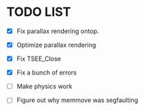 # TODO LIST

* [x] Fix parallax rendering ontop.

* [x] Optimize parallax rendering

* [x] Fix TSEE_Close

* [x] Fix a bunch of errors

* [ ] Make physics work

* [ ] Figure out why memmove was segfaulting
